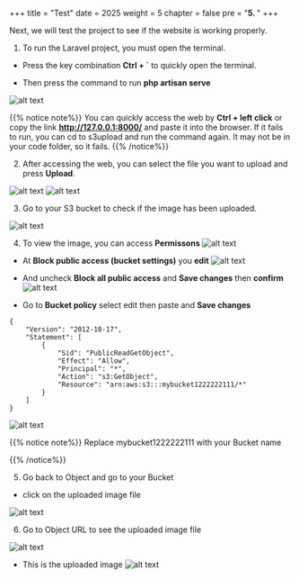 +++
title = "Test"
date = 2025
weight = 5
chapter = false
pre = "<b>5. </b>"
+++

Next, we will test the project to see if the website is working properly.

1. To run the Laravel project, you must open the terminal.

- Press the key combination **Ctrl + `** to quickly open the terminal.

- Then press the command to run **php artisan serve**

![alt text](https://nguyenhuukhai22.github.io/NguyenHuuKhai-Workshop.io/images/5-Test/5-1.png)

{{% notice note%}}
You can quickly access the web by **Ctrl + left click** or copy the link **http://127.0.0.1:8000/** and paste it into the browser.
If it fails to run, you can cd to s3upload and run the command again. It may not be in your code folder, so it fails.
{{% /notice%}}

2. After accessing the web, you can select the file you want to upload and press **Upload**.

![alt text](https://nguyenhuukhai22.github.io/NguyenHuuKhai-Workshop.io/images/5-Test/5-2.png)
![alt text](https://nguyenhuukhai22.github.io/NguyenHuuKhai-Workshop.io/images/5-Test/5-3.png)

3. Go to your S3 bucket to check if the image has been uploaded.

![alt text](https://nguyenhuukhai22.github.io/NguyenHuuKhai-Workshop.io/images/5-Test/5-4.png)

4. To view the image, you can access **Permissons**
![alt text](https://nguyenhuukhai22.github.io/NguyenHuuKhai-Workshop.io/images/5-Test/5-5.png)

- At **Block public access (bucket settings)** you **edit**
![alt text](https://nguyenhuukhai22.github.io/NguyenHuuKhai-Workshop.io/images/5-Test/5-6.png)
- And uncheck **Block all public access** and **Save changes** then **confirm**
![alt text](https://nguyenhuukhai22.github.io/NguyenHuuKhai-Workshop.io/images/5-Test/5-7.png)

- Go to **Bucket policy** select edit then paste and **Save changes**

```
{
	"Version": "2012-10-17",
	"Statement": [
		{
			"Sid": "PublicReadGetObject",
			"Effect": "Allow",
			"Principal": "*",
			"Action": "s3:GetObject",
			"Resource": "arn:aws:s3:::mybucket1222222111/*"
		}
	]
}
```


![alt text](https://nguyenhuukhai22.github.io/NguyenHuuKhai-Workshop.io/images/5-Test/5-8.png)

{{% notice note%}}
Replace mybucket1222222111 with your Bucket name

{{% /notice%}}

5. Go back to Object and go to your Bucket

- click on the uploaded image file

![alt text](https://nguyenhuukhai22.github.io/NguyenHuuKhai-Workshop.io/images/5-Test/5-9.png)

6. Go to Object URL to see the uploaded image file

![alt text](https://nguyenhuukhai22.github.io/NguyenHuuKhai-Workshop.io/images/5-Test/5-10.png)
- This is the uploaded image
![alt text](https://nguyenhuukhai22.github.io/NguyenHuuKhai-Workshop.io/images/5-Test/5-11.png)